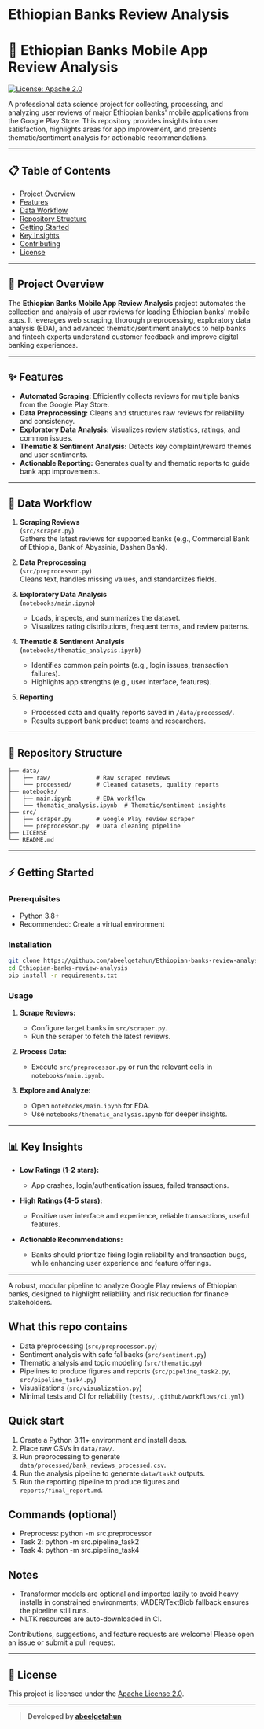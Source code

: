  
# Ethiopian Banks Review Analysis
# 🏦 Ethiopian Banks Mobile App Review Analysis

[![License: Apache 2.0](https://img.shields.io/badge/License-Apache%202.0-blue.svg)](LICENSE)

A professional data science project for collecting, processing, and analyzing user reviews of major Ethiopian banks' mobile applications from the Google Play Store. This repository provides insights into user satisfaction, highlights areas for app improvement, and presents thematic/sentiment analysis for actionable recommendations.

---

## 📋 Table of Contents

- [Project Overview](#project-overview)
- [Features](#features)
- [Data Workflow](#data-workflow)
- [Repository Structure](#repository-structure)
- [Getting Started](#getting-started)
- [Key Insights](#key-insights)
- [Contributing](#contributing)
- [License](#license)

---

## 🚀 Project Overview

The **Ethiopian Banks Mobile App Review Analysis** project automates the collection and analysis of user reviews for leading Ethiopian banks' mobile apps. It leverages web scraping, thorough preprocessing, exploratory data analysis (EDA), and advanced thematic/sentiment analytics to help banks and fintech experts understand customer feedback and improve digital banking experiences.

---

## ✨ Features

- **Automated Scraping:** Efficiently collects reviews for multiple banks from the Google Play Store.
- **Data Preprocessing:** Cleans and structures raw reviews for reliability and consistency.
- **Exploratory Data Analysis:** Visualizes review statistics, ratings, and common issues.
- **Thematic & Sentiment Analysis:** Detects key complaint/reward themes and user sentiments.
- **Actionable Reporting:** Generates quality and thematic reports to guide bank app improvements.

---

## 🔄 Data Workflow

1. **Scraping Reviews**  
   (`src/scraper.py`)  
   Gathers the latest reviews for supported banks (e.g., Commercial Bank of Ethiopia, Bank of Abyssinia, Dashen Bank).

2. **Data Preprocessing**  
   (`src/preprocessor.py`)  
   Cleans text, handles missing values, and standardizes fields.

3. **Exploratory Data Analysis**  
   (`notebooks/main.ipynb`)  
   - Loads, inspects, and summarizes the dataset.
   - Visualizes rating distributions, frequent terms, and review patterns.

4. **Thematic & Sentiment Analysis**  
   (`notebooks/thematic_analysis.ipynb`)  
   - Identifies common pain points (e.g., login issues, transaction failures).
   - Highlights app strengths (e.g., user interface, features).

5. **Reporting**  
   - Processed data and quality reports saved in `/data/processed/`.
   - Results support bank product teams and researchers.

---

## 📂 Repository Structure

```
├── data/
│   ├── raw/             # Raw scraped reviews
│   └── processed/       # Cleaned datasets, quality reports
├── notebooks/
│   ├── main.ipynb       # EDA workflow
│   └── thematic_analysis.ipynb  # Thematic/sentiment insights
├── src/
│   ├── scraper.py       # Google Play review scraper
│   └── preprocessor.py  # Data cleaning pipeline
├── LICENSE
└── README.md
```

---

## ⚡ Getting Started

### Prerequisites

- Python 3.8+
- Recommended: Create a virtual environment

### Installation

```bash
git clone https://github.com/abeelgetahun/Ethiopian-banks-review-analysis.git
cd Ethiopian-banks-review-analysis
pip install -r requirements.txt
```

### Usage

1. **Scrape Reviews:**
   - Configure target banks in `src/scraper.py`.
   - Run the scraper to fetch the latest reviews.

2. **Process Data:**
   - Execute `src/preprocessor.py` or run the relevant cells in `notebooks/main.ipynb`.

3. **Explore and Analyze:**
   - Open `notebooks/main.ipynb` for EDA.
   - Use `notebooks/thematic_analysis.ipynb` for deeper insights.

---

## 📊 Key Insights

- **Low Ratings (1-2 stars):**
  - App crashes, login/authentication issues, failed transactions.

- **High Ratings (4-5 stars):**
  - Positive user interface and experience, reliable transactions, useful features.

- **Actionable Recommendations:**
  - Banks should prioritize fixing login reliability and transaction bugs, while enhancing user experience and feature offerings.

---

A robust, modular pipeline to analyze Google Play reviews of Ethiopian banks, designed to highlight reliability and risk reduction for finance stakeholders.

## What this repo contains
- Data preprocessing (`src/preprocessor.py`)
- Sentiment analysis with safe fallbacks (`src/sentiment.py`)
- Thematic analysis and topic modeling (`src/thematic.py`)
- Pipelines to produce figures and reports (`src/pipeline_task2.py`, `src/pipeline_task4.py`)
- Visualizations (`src/visualization.py`)
- Minimal tests and CI for reliability (`tests/`, `.github/workflows/ci.yml`)

## Quick start
1) Create a Python 3.11+ environment and install deps.
2) Place raw CSVs in `data/raw/`.
3) Run preprocessing to generate `data/processed/bank_reviews_processed.csv`.
4) Run the analysis pipeline to generate `data/task2` outputs.
5) Run the reporting pipeline to produce figures and `reports/final_report.md`.

## Commands (optional)
- Preprocess: python -m src.preprocessor
- Task 2: python -m src.pipeline_task2
- Task 4: python -m src.pipeline_task4

## Notes
- Transformer models are optional and imported lazily to avoid heavy installs in constrained environments; VADER/TextBlob fallback ensures the pipeline still runs.
- NLTK resources are auto-downloaded in CI.

Contributions, suggestions, and feature requests are welcome! Please open an issue or submit a pull request.

---

## 📝 License

This project is licensed under the [Apache License 2.0](LICENSE).

---

> **Developed by [abeelgetahun](https://github.com/abeelgetahun)**
 

